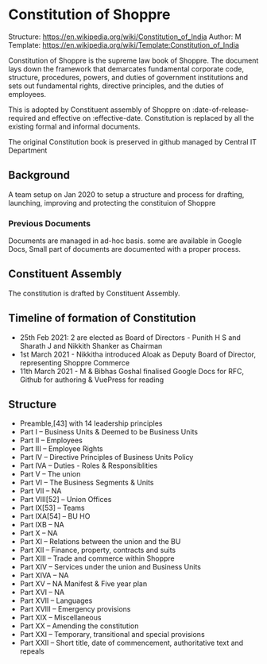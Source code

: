 # Constitution of Shoppre

Structure: https://en.wikipedia.org/wiki/Constitution_of_India
Author: M
Template: https://en.wikipedia.org/wiki/Template:Constitution_of_India

Constitution of Shoppre is the supreme law book of Shoppre. The document lays down the framework that demarcates fundamental corporate code, structure, procedures, powers, and duties of government institutions and sets out fundamental rights, directive principles, and the duties of employees.
 
This is adopted by Constituent assembly of Shoppre on :date-of-release-required and effective on :effective-date. Constitution is replaced by all the existing formal and informal documents.

The original Constitution book is preserved in github managed by Central IT Department

## Background

A team setup on Jan 2020 to setup a structure and process for drafting, launching, improving and protecting the constituion of Shoppre

### Previous Documents
Documents are managed in ad-hoc basis. some are available in Google Docs, Small part of documents are documented with a proper process.


## Constituent Assembly
The constitution is drafted by Constituent Assembly.

## Timeline of formation of Constitution
- 25th Feb 2021: 2 are elected as Board of Directors - Punith H S and Sharath J and Nikkith Shanker as Chairman
- 1st March 2021 - Nikkitha introduced Aloak as Deputy Board of Director, representing Shoppre Commerce
- 11th March 2021 - M & Bibhas Goshal finalised Google Docs for RFC, Github for authoring & VuePress for reading

## Structure

- Preamble,[43] with 14 leadership principles
- Part I – Business Units & Deemed to be Business Units
- Part II – Employees
- Part III – Employee Rights
- Part IV – Directive Principles of Business Units Policy
- Part IVA – Duties - Roles & Responsiblities
- Part V – The union
- Part VI – The Business Segments & Units
- Part VII – NA
- Part VIII[52] – Union Offices
- Part IX[53] – Teams
- Part IXA[54] – BU HO
- Part IXB – NA
- Part X – NA
- Part XI – Relations between the union and the BU
- Part XII – Finance, property, contracts and suits
- Part XIII – Trade and commerce within Shoppre
- Part XIV – Services under the union and Business Units
- Part XIVA – NA
- Part XV – NA Manifest & Five year plan
- Part XVI – NA
- Part XVII – Languages
- Part XVIII – Emergency provisions
- Part XIX – Miscellaneous
- Part XX – Amending the constitution
- Part XXI – Temporary, transitional and special provisions
- Part XXII – Short title, date of commencement, authoritative text and repeals


